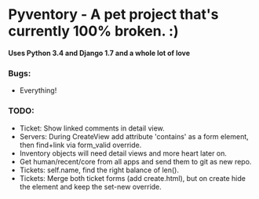 Pyventory - A pet project that's currently 100% broken. :)
=============================================================
**Uses Python 3.4 and Django 1.7 and a whole lot of love**

### Bugs:
* Everything!

### TODO:
* Ticket: Show linked comments in detail view.
* Servers: During CreateView add attribute 'contains' as a form element, then find+link via form_valid override.  
* Inventory objects will need detail views and more heart later on.
* Get human/recent/core from all apps and send them to git as new repo.
* Tickets: self.name, find the right balance of len().
* Tickets: Merge both ticket forms (add create.html), but on create hide the element and keep the set-new override.
